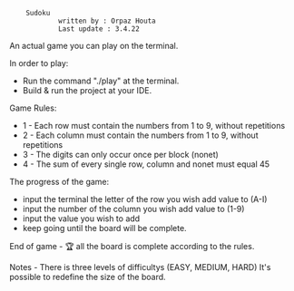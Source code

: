         Sudoku                                                     
				written by : Orpaz Houta								 
				Last update : 3.4.22									
An actual game you can play on the terminal.

In order to play:
  - Run the command "./play" at the terminal.
  - Build & run the project at your IDE.

Game Rules:
* 1 - Each row must contain the numbers from 1 to 9, without repetitions
* 2 - Each column must contain the numbers from 1 to 9, without repetitions
* 3 - The digits can only occur once per block (nonet)
* 4 - The sum of every single row, column and nonet must equal 45

The progress of the game:
* input the terminal the letter of the row you wish add value to (A-I)
* input the number of the column you wish add value to (1-9)
* input the value you wish to add
* keep going until the board will be complete.

End of game - 🏆 all the board is complete according to the rules.

Notes -
There is three levels of difficultys (EASY, MEDIUM, HARD)
It's possible to redefine the size of the board.
